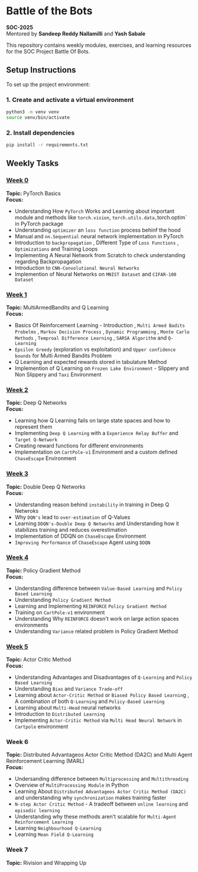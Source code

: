 # Battle of the Bots

**SOC-2025**  
Mentored by **Sandeep Reddy Nallamilli** and **Yash Sabale**

This repository contains weekly modules, exercises, and learning resources for the SOC Project Battle Of Bots.

## Setup Instructions

To set up the project environment:

### 1. Create and activate a virtual environment

```bash
python3 -m venv venv
source venv/bin/activate  
```

### 2. Install dependencies
```bash
pip install -r requirements.txt
```

## Weekly Tasks

### [Week 0](./Week0/)
**Topic:** PyTorch Basics  
**Focus:**
- Understanding How `PyTorch` Works and Learning about important module and methods like `torch.vision`, `torch.utils.data,`torch.optim` in PyTorch package
- Understanding `optimizer` an `loss function` process behinf the hood
- Manual and `nn.Sequential` neural network implementation in PyTorch
- Introduction to `backpropagation` , Different Type of `Loss Functions` , `Optimizations` and Training Loops
- Implementing A Neural Network from Scratch to check understanding regarding Backpropagation
- Introduction to `CNN-Convolutional Neural Networks`
- Implemention of Neural Networks on `MNIST Dataset` and `CIFAR-100 Dataset`

### [Week 1](./Week1/)
**Topic:** MultiArmedBandits and Q Learning  
**Focus:**
- Basics Of Reinforcement Learning - Introduction , `Multi Armed Badits Probelms` , `Markov Decision Process` , `Dynamic Programming` , `Monte Carlo Methods` , `Temproal Difference Learning` , `SARSA Algorithm` and `Q-Learning` 
- `Epsilon Greedy` (exploration vs exploitation) and `Upper confidence bounds` for Multi Armed Bandits Problem
- Q Learning and expected rewards stored in tabulature Method
- Implemention of Q Learning on `Frozen Lake Environment` - Slippery and Non Slippery and `Taxi` Environment

### [Week 2](./Week2/)
**Topic:** Deep Q Networks  
**Focus:**
- Learning how Q Learning fails on large state spaces and how to represent them
- Implementing `Deep Q Learning` with a `Experience Relay Buffer` and `Target Q-Network`
- Creating reward functions for different environments
- Implementation on `CartPole-v1` Environment and a custom defined `ChaseEscape` Environment

### [Week 3](./Week3/)
**Topic:** Double Deep Q Networks  
**Focus:**
- Understanding reason behind `instability` in training in Deep Q Netwroks
- Why `DQN's` lead to `over-estimation` of Q-Values
- Learning `DDQN's-Double Deep Q Networks` and Understanding how it stabilizes training and reduces overestimation
- Implementation of DDQN on `ChaseEscape` Environment 
- `Improving Performance` of `ChaseEscape` Agent using `DDQN` 

### [Week 4](./Week4/)
**Topic:** Policy Gradient Method  
**Focus:**
- Understanding difference between `Value-Based Learning` and `Policy Based Learning`
- Understanding `Policy Gradient Method`
- Learning and Implementing `REINFORCE` `Policy Gradient Method`
- Training on `CartPole-v1` environment 
- Understanding Why `REINFORCE` doesn't work on large action spaces environments
- Understanding `Variance` related problem in Policy Gradient Method

### [Week 5](./Week5/)
**Topic:** Actor Critic Method  
**Focus:**
- Understanding Advantages and Disadvantages of `Q-Learning` and `Policy Based Learning`
- Understanding `Bias` and `Variance Trade-off`
- Learning about `Actor-Critic Method` or `Biased Policy Based Learnin`g , A combination of both `Q-Learning` and `Policy-Based Learning`
- Learning about `Multi-Head` neural networks
- Introduction to `Distributed Learning`
- Implementing `Actor-Critic Method` via `Multi Head Neural Network` in `Cartpole` environment

### Week 6
**Topic:** Distributed Advantageos Actor Critic Method (DA2C) and Multi Agent Reinforcement Learning (MARL)  
**Focus:**
- Undersanding difference between `Multiprocessing` and `Multithreading`
- Overview of `MultiProcessing Module` in Python
- Learning About `Distributed Advantageos Actor Critic Method (DA2C)` and understanding why `synchronization` makes training faster
- `N-step Actor Critic Method` - A tradeoff between `online learning` and `episodic learning`
- Understanding why these methods aren't scalable for `Multi-Agent Reinforcement Learning`
- Learning `Neighbourhood Q-Learning`
- Learning `Mean Field Q-Learning`

### Week 7
**Topic:** Rivision and Wrapping Up